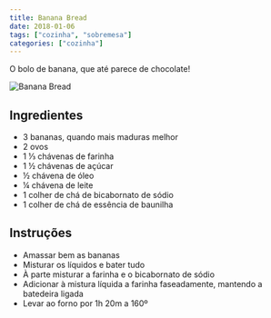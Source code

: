 ```yaml
---
title: Banana Bread
date: 2018-01-06
tags: ["cozinha", "sobremesa"]
categories: ["cozinha"]
---
```


O bolo de banana, que até parece de chocolate!

![Banana Bread](../banana_bread.jpg)
<!--more-->

## Ingredientes
* 3 bananas, quando mais maduras melhor
* 2 ovos
* 1 ⅓ chávenas de farinha
* 1 ½ chávenas de açúcar
* ½ chávena de óleo
* ¼ chávena de leite
* 1 colher de chá de bicabornato de sódio
* 1 colher de chá de essência de baunilha

## Instruções
* Amassar bem as bananas
* Misturar os líquidos e bater tudo
* À parte misturar a farinha e o bicabornato de sódio
* Adicionar à mistura líquida a farinha  faseadamente, mantendo a batedeira ligada
* Levar ao forno por 1h 20m a 160º


